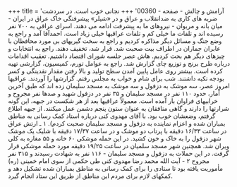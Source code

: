 +++
title = 'آرامش و چالش - صفحه - 00360'
+++
نجانی خوب است. در سردشت ضربه های کاری به ضدانقلاب و عراق و در «شیلر» پیشرفتگی خاک عراق در ایران - میان بانه و مریوان - نیروهای ما به پیشرفت ادامه می دهند. اسرای عراقی به ۷۰۰ نفر رسیده اند و تلفات ما خیلی کم و تلفات عراقیها خیلی زیاد است. احمدآقا آمد و راجع به وضع جنگ و مسائل دیگر مذاکره کردیم و راجع به سخت گیریهای بی مورد محافظان با عابران جماران در اطراف بیت صحبت شد. قرار شد، تخفیف دهند. راجع به انتخابات و چیزهای دیگر هم بحث کردیم. هاش عصر جلسه شورای اقتصاد داشتیم. تعقیب اقدامات درباره طرح برنج و توزیع چای گزارش شد. راجع به عوامل تورم، کمیسیون، گزارشی تهیه کرده است. بیشتر روی عامل پایین آمدن سطح تولید و بالا رفتن مقدار نقدینگی و کسر بودجه تکیه داشتند. شب برای شام و خواب به مجلس رفتم. گزارشها را آوردند. عراقیها امروز عصر، سه موشک به دزفول و سه موشک به مسجد سلیمان زده اند که طبق آخرین آمار، حدود ۱۱۰ نفر در مسجد سلیمان و ۳۵ نفر در دزفول شهید و صدها نفر مجروح و خرابیهای فراوان بار آمده است. معمولاً عراقیها بعد از هر شکست در جبهه، این گونه شرارتها را دارند و گاهی منافقان به عنوان ستون پنجم دشمن عمل میکنند. از جبهه اطلاع گرفتم، وضعشان خوب بود. با آقای مهدوی کنی درباره استاد کمک رسانی به مناطق بمباران شده و اعزام نماینده به دزفول و مسجد سلیمان صحبت کردم). ۱ ـ ارتش عراق در ساعت ۱۶/۳۳ دقیقه با پرتاب دو موشک و در ساعت ۱۷/۳۷ دقیقه با شلیک یک موشک شهر دزفول را به خاک و خون کشید. در این حمله موشکی ۶۰ خانه و ۵۵ مغازه به کلی ویران شد. همچنین شهر مسجد سلمیان در ساعت ۱۹/۲۵ دقیقه مورد حمله موشکی قرار گرفت. در این حملات به دزفول و مسجد سليمان - ۱۱۶ نفر به شهادت رسیدند و ۳۱۵ نفر مجروح ۲ - آیت الله محمد رضا مهدوی کنی طی حکمی از سوی امام خمینی (ره) مأموریت یافته بود تا ستادی را برای کمک رسانی به مناطق بمباران شده تشکیل دهد و کمکهای لازم برای مردم این مناطق از طریق این ستاد انجام گیرد.